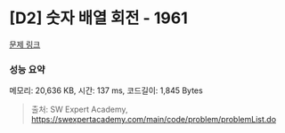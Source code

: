 # [D2] 숫자 배열 회전 - 1961 

[문제 링크](https://swexpertacademy.com/main/code/problem/problemDetail.do?contestProbId=AV5Pq-OKAVYDFAUq) 

### 성능 요약

메모리: 20,636 KB, 시간: 137 ms, 코드길이: 1,845 Bytes



> 출처: SW Expert Academy, https://swexpertacademy.com/main/code/problem/problemList.do